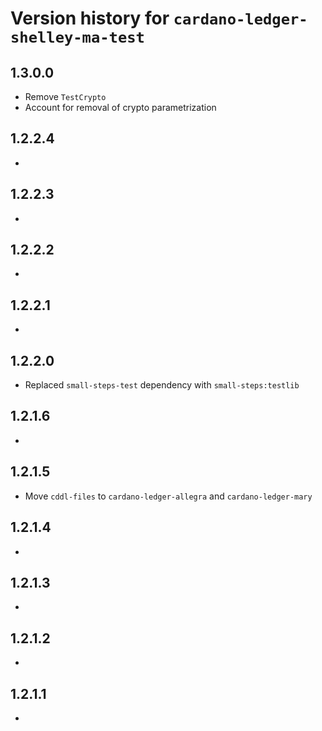 # Version history for `cardano-ledger-shelley-ma-test`

## 1.3.0.0

* Remove `TestCrypto`
* Account for removal of crypto parametrization

## 1.2.2.4

*

## 1.2.2.3

*

## 1.2.2.2

*

## 1.2.2.1

*

## 1.2.2.0

* Replaced `small-steps-test` dependency with `small-steps:testlib`

## 1.2.1.6

*

## 1.2.1.5

* Move `cddl-files` to `cardano-ledger-allegra` and `cardano-ledger-mary`

## 1.2.1.4

*

## 1.2.1.3

*

## 1.2.1.2

*

## 1.2.1.1

*
